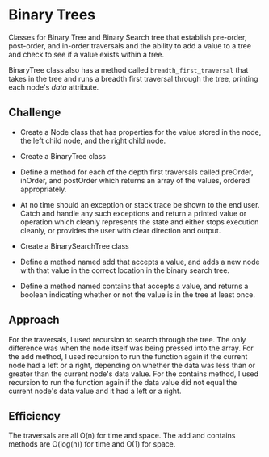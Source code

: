 # Binary Trees
Classes for Binary Tree and Binary Search tree that establish pre-order, post-order, and in-order traversals and the ability to add a value to a tree and check to see if a value exists within a tree.

BinaryTree class also has a method called `breadth_first_traversal` that takes in the tree and runs a breadth first traversal through the tree, printing each node's *data* attribute.

## Challenge
- Create a Node class that has properties for the value stored in the node, the left child node, and the right child node.
- Create a BinaryTree class
- Define a method for each of the depth first traversals called preOrder, inOrder, and postOrder which returns an array of the values, ordered appropriately.
- At no time should an exception or stack trace be shown to the end user. Catch and handle any such exceptions and return a printed value or operation which cleanly represents the state and either stops execution cleanly, or provides the user with clear direction and output.

- Create a BinarySearchTree class
- Define a method named add that accepts a value, and adds a new node with that value in the correct location in the binary search tree.
- Define a method named contains that accepts a value, and returns a boolean indicating whether or not the value is in the tree at least once.

## Approach
For the traversals, I used recursion to search through the tree. The only difference was when the node itself was being pressed into the array.
For the add method, I used recursion to run the function again if the current node had a left or a right, depending on whether the data was less than or greater than the current node's data value.
For the contains method, I used recursion to run the function again if the data value did not equal the current node's data value and it had a left or a right. 

## Efficiency
The traversals are all O(n) for time and space.
The add and contains methods are O(log(n)) for time and O(1) for space.
